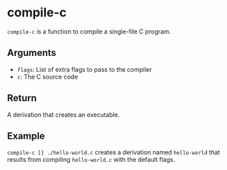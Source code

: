 compile-c
==========

`compile-c` is a function to compile a single-file C program.

Arguments
----------

* `flags`: List of extra flags to pass to the compiler
* `c`: The C source code

Return
-------

A derivation that creates an executable.

Example
--------

`compile-c [] ./hello-world.c` creates a derivation named `hello-world` that
results from compiling `hello-world.c` with the default flags.
